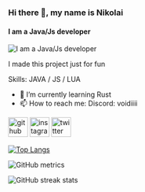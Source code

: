 ### Hi there 👋, my name is Nikolai
#### I am a Java/Js developer 
![I am a Java/Js developer ](https://cdn.discordapp.com/attachments/1039943219473035394/1123125750254542960/Voidii-3.webp)

I made this project just for fun

Skills: JAVA / JS / LUA

- 🌱 I’m currently learning Rust 
- 📫 How to reach me: Discord: voidiiii 


[<img src='https://cdn.jsdelivr.net/npm/simple-icons@3.0.1/icons/github.svg' alt='github' height='40'>](https://github.com/void6670)  [<img src='https://cdn.jsdelivr.net/npm/simple-icons@3.0.1/icons/instagram.svg' alt='instagram' height='40'>](https://www.instagram.com/void6670/)  [<img src='https://cdn.jsdelivr.net/npm/simple-icons@3.0.1/icons/twitter.svg' alt='twitter' height='40'>](https://twitter.com/void6670)  

[![Top Langs](https://github-readme-stats.vercel.app/api/top-langs/?username=void6670)](https://github.com/anuraghazra/github-readme-stats)

![GitHub metrics](https://metrics.lecoq.io/void6670)  

![GitHub streak stats](https://streak-stats.demolab.com/?user=void6670)  

